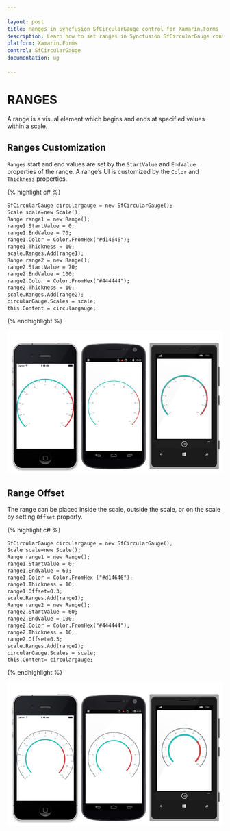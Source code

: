 ```yaml
---

layout: post
title: Ranges in Syncfusion SfCircularGauge control for Xamarin.Forms
description: Learn how to set ranges in Syncfusion SfCircularGauge control
platform: Xamarin.Forms
control: SfCircularGauge
documentation: ug

---
```


# RANGES

A range is a visual element which begins and ends at specified values within a scale.

## Ranges Customization

`Ranges` start and end values are set by the `StartValue` and `EndValue` properties of the range. A range’s UI is customized by the `Color` and `Thickness` properties.

{% highlight c# %}

    SfCircularGauge circulargauge = new SfCircularGauge();
    Scale scale=new Scale();
    Range range1 = new Range();
    range1.StartValue = 0; 
    range1.EndValue = 70;
    range1.Color = Color.FromHex("#d14646");
    range1.Thickness = 10;
    scale.Ranges.Add(range1);
    Range range2 = new Range();
    range2.StartValue = 70;
    range2.EndValue = 100;
    range2.Color = Color.FromHex("#444444");
    range2.Thickness = 10;
    scale.Ranges.Add(range2);
    circularGauge.Scales = scale;
    this.Content = circulargauge;
    
{% endhighlight %}

![](ranges_images/range-customization/range-customization.png)

## Range Offset

The range can be placed inside the scale, outside the scale, or on the scale by setting `Offset` property.

{% highlight c# %}

    SfCircularGauge circulargauge = new SfCircularGauge();
    Scale scale=new Scale();
    Range range1 = new Range();
    range1.StartValue = 0;
    range1.EndValue = 60; 
    range1.Color = Color.FromHex ("#d14646");
    range1.Thickness = 10;
    range1.Offset=0.3;
    scale.Ranges.Add(range1);
    Range range2 = new Range(); 
    range2.StartValue = 60;
    range2.EndValue = 100;
    range2.Color = Color.FromHex("#444444");
    range2.Thickness = 10;
    range2.Offset=0.3;
    scale.Ranges.Add(range2);
    circularGauge.Scales = scale; 
    this.Content= circulargauge;
    
{% endhighlight %}

![](ranges_images/range-offset/range-offset.png)